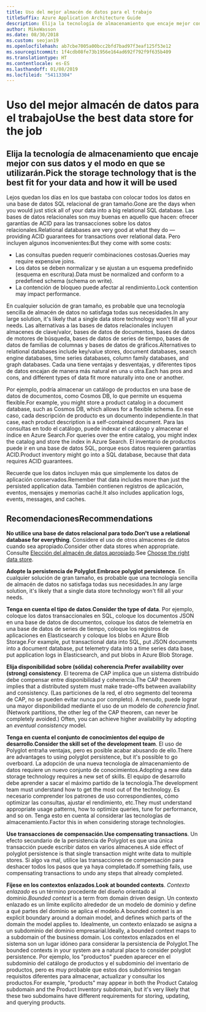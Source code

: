 ```yaml
---
title: Uso del mejor almacén de datos para el trabajo
titleSuffix: Azure Application Architecture Guide
description: Elija la tecnología de almacenamiento que encaje mejor con sus datos y el modo en que se utilizarán.
author: MikeWasson
ms.date: 08/30/2018
ms.custom: seojan19
ms.openlocfilehash: ab7cbe7005a00bcc2bfd7bad97f3eaf125f53e12
ms.sourcegitcommit: 1f4cdb08fe73b1956e164ad692f792f9f635b409
ms.translationtype: HT
ms.contentlocale: es-ES
ms.lasthandoff: 01/08/2019
ms.locfileid: "54113304"
---
```

# <a name="use-the-best-data-store-for-the-job"></a><span data-ttu-id="00b50-103">Uso del mejor almacén de datos para el trabajo</span><span class="sxs-lookup"><span data-stu-id="00b50-103">Use the best data store for the job</span></span>

## <a name="pick-the-storage-technology-that-is-the-best-fit-for-your-data-and-how-it-will-be-used"></a><span data-ttu-id="00b50-104">Elija la tecnología de almacenamiento que encaje mejor con sus datos y el modo en que se utilizarán.</span><span class="sxs-lookup"><span data-stu-id="00b50-104">Pick the storage technology that is the best fit for your data and how it will be used</span></span>

<span data-ttu-id="00b50-105">Lejos quedan los días en los que bastaba con colocar todos los datos en una base de datos SQL relacional de gran tamaño.</span><span class="sxs-lookup"><span data-stu-id="00b50-105">Gone are the days when you would just stick all of your data into a big relational SQL database.</span></span> <span data-ttu-id="00b50-106">Las bases de datos relacionales son muy buenas en aquello que hacen: ofrecer garantías de ACID para las transacciones sobre los datos relacionales.</span><span class="sxs-lookup"><span data-stu-id="00b50-106">Relational databases are very good at what they do &mdash; providing ACID guarantees for transactions over relational data.</span></span> <span data-ttu-id="00b50-107">Pero incluyen algunos inconvenientes:</span><span class="sxs-lookup"><span data-stu-id="00b50-107">But they come with some costs:</span></span>

- <span data-ttu-id="00b50-108">Las consultas pueden requerir combinaciones costosas.</span><span class="sxs-lookup"><span data-stu-id="00b50-108">Queries may require expensive joins.</span></span>
- <span data-ttu-id="00b50-109">Los datos se deben normalizar y se ajustan a un esquema predefinido (esquema en escritura).</span><span class="sxs-lookup"><span data-stu-id="00b50-109">Data must be normalized and conform to a predefined schema (schema on write).</span></span>
- <span data-ttu-id="00b50-110">La contención de bloqueo puede afectar al rendimiento.</span><span class="sxs-lookup"><span data-stu-id="00b50-110">Lock contention may impact performance.</span></span>

<span data-ttu-id="00b50-111">En cualquier solución de gran tamaño, es probable que una tecnología sencilla de almacén de datos no satisfaga todas sus necesidades.</span><span class="sxs-lookup"><span data-stu-id="00b50-111">In any large solution, it's likely that a single data store technology won't fill all your needs.</span></span> <span data-ttu-id="00b50-112">Las alternativas a las bases de datos relacionales incluyen almacenes de clave/valor, bases de datos de documentos, bases de datos de motores de búsqueda, bases de datos de series de tiempo, bases de datos de familias de columnas y bases de datos de gráficos.</span><span class="sxs-lookup"><span data-stu-id="00b50-112">Alternatives to relational databases include key/value stores, document databases, search engine databases, time series databases, column family databases, and graph databases.</span></span> <span data-ttu-id="00b50-113">Cada una tiene ventajas y desventajas, y diferentes tipos de datos encajan de manera más natural en una u otra.</span><span class="sxs-lookup"><span data-stu-id="00b50-113">Each has pros and cons, and different types of data fit more naturally into one or another.</span></span>

<span data-ttu-id="00b50-114">Por ejemplo, podría almacenar un catálogo de productos en una base de datos de documentos, como Cosmos DB, lo que permite un esquema flexible.</span><span class="sxs-lookup"><span data-stu-id="00b50-114">For example, you might store a product catalog in a document database, such as Cosmos DB, which allows for a flexible schema.</span></span> <span data-ttu-id="00b50-115">En ese caso, cada descripción de producto es un documento independiente.</span><span class="sxs-lookup"><span data-stu-id="00b50-115">In that case, each product description is a self-contained document.</span></span> <span data-ttu-id="00b50-116">Para las consultas en todo el catálogo, puede indexar el catálogo y almacenar el índice en Azure Search.</span><span class="sxs-lookup"><span data-stu-id="00b50-116">For queries over the entire catalog, you might index the catalog and store the index in Azure Search.</span></span> <span data-ttu-id="00b50-117">El inventario de productos puede ir en una base de datos SQL, porque esos datos requieren garantías ACID.</span><span class="sxs-lookup"><span data-stu-id="00b50-117">Product inventory might go into a SQL database, because that data requires ACID guarantees.</span></span>

<span data-ttu-id="00b50-118">Recuerde que los datos incluyen más que simplemente los datos de aplicación conservados.</span><span class="sxs-lookup"><span data-stu-id="00b50-118">Remember that data includes more than just the persisted application data.</span></span> <span data-ttu-id="00b50-119">También contienen registros de aplicación, eventos, mensajes y memorias caché.</span><span class="sxs-lookup"><span data-stu-id="00b50-119">It also includes application logs, events, messages, and caches.</span></span>

## <a name="recommendations"></a><span data-ttu-id="00b50-120">Recomendaciones</span><span class="sxs-lookup"><span data-stu-id="00b50-120">Recommendations</span></span>

<span data-ttu-id="00b50-121">**No utilice una base de datos relacional para todo**.</span><span class="sxs-lookup"><span data-stu-id="00b50-121">**Don't use a relational database for everything**.</span></span> <span data-ttu-id="00b50-122">Considere el uso de otros almacenes de datos cuando sea apropiado.</span><span class="sxs-lookup"><span data-stu-id="00b50-122">Consider other data stores when appropriate.</span></span> <span data-ttu-id="00b50-123">Consulte [Elección del almacén de datos apropiado][data-store-overview].</span><span class="sxs-lookup"><span data-stu-id="00b50-123">See [Choose the right data store][data-store-overview].</span></span>

<span data-ttu-id="00b50-124">**Adopte la persistencia de Polyglot**.</span><span class="sxs-lookup"><span data-stu-id="00b50-124">**Embrace polyglot persistence**.</span></span> <span data-ttu-id="00b50-125">En cualquier solución de gran tamaño, es probable que una tecnología sencilla de almacén de datos no satisfaga todas sus necesidades.</span><span class="sxs-lookup"><span data-stu-id="00b50-125">In any large solution, it's likely that a single data store technology won't fill all your needs.</span></span>

<span data-ttu-id="00b50-126">**Tenga en cuenta el tipo de datos**.</span><span class="sxs-lookup"><span data-stu-id="00b50-126">**Consider the type of data**.</span></span> <span data-ttu-id="00b50-127">Por ejemplo, coloque los datos transaccionales en SQL, coloque los documentos JSON en una base de datos de documentos, coloque los datos de telemetría en una base de datos de series de tiempo, coloque los registros de aplicaciones en Elasticsearch y coloque los blobs en Azure Blob Storage.</span><span class="sxs-lookup"><span data-stu-id="00b50-127">For example, put transactional data into SQL, put JSON documents into a document database, put telemetry data into a time series data base, put application logs in Elasticsearch, and put blobs in Azure Blob Storage.</span></span>

<span data-ttu-id="00b50-128">**Elija disponibilidad sobre (sólida) coherencia**.</span><span class="sxs-lookup"><span data-stu-id="00b50-128">**Prefer availability over (strong) consistency**.</span></span> <span data-ttu-id="00b50-129">El teorema de CAP implica que un sistema distribuido debe compensar entre disponibilidad y coherencia.</span><span class="sxs-lookup"><span data-stu-id="00b50-129">The CAP theorem implies that a distributed system must make trade-offs between availability and consistency.</span></span> <span data-ttu-id="00b50-130">(Las particiones de la red, el otro segmento del teorema de CAP, no se pueden evitar nunca por completo). A menudo, puede lograr una mayor disponibilidad mediante el uso de un modelo de *coherencia final*.</span><span class="sxs-lookup"><span data-stu-id="00b50-130">(Network partitions, the other leg of the CAP theorem, can never be completely avoided.) Often, you can achieve higher availability by adopting an *eventual consistency* model.</span></span>

<span data-ttu-id="00b50-131">**Tenga en cuenta el conjunto de conocimientos del equipo de desarrollo**.</span><span class="sxs-lookup"><span data-stu-id="00b50-131">**Consider the skill set of the development team**.</span></span> <span data-ttu-id="00b50-132">El uso de Polyglot entraña ventajas, pero es posible acabar abusando de ello.</span><span class="sxs-lookup"><span data-stu-id="00b50-132">There are advantages to using polyglot persistence, but it's possible to go overboard.</span></span> <span data-ttu-id="00b50-133">La adopción de una nueva tecnología de almacenamiento de datos requiere un nuevo conjunto de conocimientos.</span><span class="sxs-lookup"><span data-stu-id="00b50-133">Adopting a new data storage technology requires a new set of skills.</span></span> <span data-ttu-id="00b50-134">El equipo de desarrollo debe aprender a sacar el máximo partido de la tecnología.</span><span class="sxs-lookup"><span data-stu-id="00b50-134">The development team must understand how to get the most out of the technology.</span></span> <span data-ttu-id="00b50-135">Es necesario comprender los patrones de uso correspondientes, cómo optimizar las consultas, ajustar el rendimiento, etc.</span><span class="sxs-lookup"><span data-stu-id="00b50-135">They must understand appropriate usage patterns, how to optimize queries, tune for performance, and so on.</span></span> <span data-ttu-id="00b50-136">Tenga esto en cuenta al considerar las tecnologías de almacenamiento.</span><span class="sxs-lookup"><span data-stu-id="00b50-136">Factor this in when considering storage technologies.</span></span>

<span data-ttu-id="00b50-137">**Use transacciones de compensación**.</span><span class="sxs-lookup"><span data-stu-id="00b50-137">**Use compensating transactions**.</span></span> <span data-ttu-id="00b50-138">Un efecto secundario de la persistencia de Polyglot es que una única transacción puede escribir datos en varios almacenes.</span><span class="sxs-lookup"><span data-stu-id="00b50-138">A side effect of polyglot persistence is that single transaction might write data to multiple stores.</span></span> <span data-ttu-id="00b50-139">Si algo va mal, utilice las transacciones de compensación para deshacer todos los pasos que ya haya completado.</span><span class="sxs-lookup"><span data-stu-id="00b50-139">If something fails, use compensating transactions to undo any steps that already completed.</span></span>

<span data-ttu-id="00b50-140">**Fíjese en los contextos enlazados**.</span><span class="sxs-lookup"><span data-stu-id="00b50-140">**Look at bounded contexts**.</span></span> <span data-ttu-id="00b50-141">*Contexto enlazado* es un término procedente del diseño orientado al dominio.</span><span class="sxs-lookup"><span data-stu-id="00b50-141">*Bounded context* is a term from domain driven design.</span></span> <span data-ttu-id="00b50-142">Un contexto enlazado es un límite explícito alrededor de un modelo de dominio y define a qué partes del dominio se aplica el modelo.</span><span class="sxs-lookup"><span data-stu-id="00b50-142">A bounded context is an explicit boundary around a domain model, and defines which parts of the domain the model applies to.</span></span> <span data-ttu-id="00b50-143">Idealmente, un contexto enlazado se asigna a un subdominio del dominio empresarial.</span><span class="sxs-lookup"><span data-stu-id="00b50-143">Ideally, a bounded context maps to a subdomain of the business domain.</span></span> <span data-ttu-id="00b50-144">Los contextos enlazados en el sistema son un lugar idóneo para considerar la persistencia de Polyglot.</span><span class="sxs-lookup"><span data-stu-id="00b50-144">The bounded contexts in your system are a natural place to consider polyglot persistence.</span></span> <span data-ttu-id="00b50-145">Por ejemplo, los "productos" pueden aparecer en el subdominio del catálogo de productos y el subdominio del inventario de productos, pero es muy probable que estos dos subdominios tengan requisitos diferentes para almacenar, actualizar y consultar los productos.</span><span class="sxs-lookup"><span data-stu-id="00b50-145">For example, "products" may appear in both the Product Catalog subdomain and the Product Inventory subdomain, but it's very likely that these two subdomains have different requirements for storing, updating, and querying products.</span></span>

[data-store-overview]: ../technology-choices/data-store-overview.md
